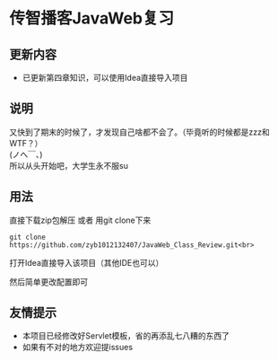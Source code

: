 # 传智播客JavaWeb复习
## 更新内容

* 已更新第四章知识，可以使用Idea直接导入项目

## 说明 

又快到了期末的时候了，才发现自己啥都不会了。（毕竟听的时候都是zzz和WTF？）<br>
(ノへ￣、)<br>
所以从头开始吧，大学生永不服su<br>

## 用法

直接下载zip包解压 或者 用git clone下来<br>

```
git clone https://github.com/zyb1012132407/JavaWeb_Class_Review.git<br>
```

打开Idea直接导入该项目（其他IDE也可以）<br>

然后简单更改配置即可<br>

## 友情提示

* 本项目已经修改好Servlet模板，省的再添乱七八糟的东西了<br>
* 如果有不对的地方欢迎提issues<br>
